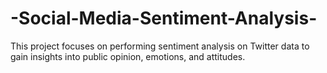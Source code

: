 # -Social-Media-Sentiment-Analysis-
This project focuses on performing sentiment analysis on Twitter data to gain insights into public opinion, emotions, and attitudes. 
